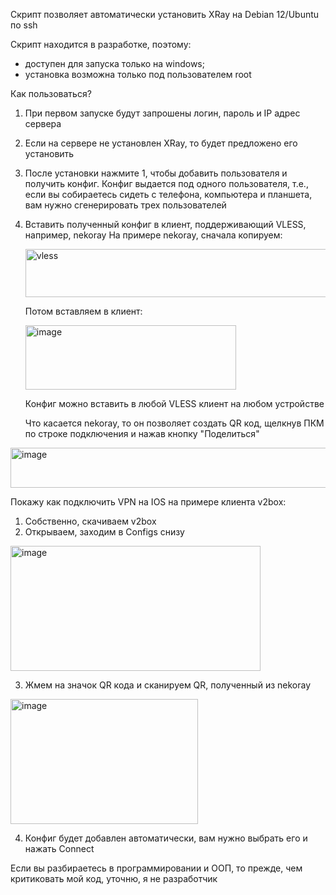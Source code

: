 Скрипт позволяет автоматически установить XRay на Debian 12/Ubuntu по ssh

Скрипт находится в разработке, поэтому:
  - доступен для запуска только на windows;
  - установка возможна только под пользователем root
    
Как пользоваться?

1. При первом запуске будут запрошены логин, пароль и IP адрес сервера
2. Если на сервере не установлен XRay, то будет предложено его установить
3. После установки нажмите 1, чтобы добавить пользователя и получить конфиг. Конфиг выдается под одного пользователя, т.е., если вы собираетесь сидеть с телефона, компьютера и планшета, вам нужно сгенерировать трех пользователей
4. Вставить полученный конфиг в клиент, поддерживающий VLESS, например, nekoray
   На примере nekoray, сначала копируем:
   
   <img width="1083" height="77" alt="vless" src="https://github.com/user-attachments/assets/6c4c57fa-65f5-4fb1-b469-f1e9d1a6e67d" />
   
   Потом вставляем в клиент:
   
   <img width="337" height="103" alt="image" src="https://github.com/user-attachments/assets/243b5c19-359e-4a94-85b4-50262d7db159" />

   Конфиг можно вставить в любой VLESS клиент на любом устройстве

   Что касается nekoray, то он позволяет создать QR код, щелкнув ПКМ по строке подключения и нажав кнопку "Поделиться"

<img width="846" height="64" alt="image" src="https://github.com/user-attachments/assets/a5ec8cf1-fd00-4181-a26d-3c97d30525a5" />

Покажу как подключить VPN на IOS на примере клиента v2box:

1. Собственно, скачиваем v2box
2. Открываем, заходим в Configs снизу
<img width="400" height="200" alt="image" src="https://github.com/user-attachments/assets/ebd06974-f7e6-4daa-91bc-679344acf47e" />

3. Жмем на значок QR кода и сканируем QR, полученный из nekoray
<img width="300" height="200" alt="image" src="https://github.com/user-attachments/assets/b381694d-cfaf-4166-8497-82223ef278c3" />
   
4. Конфиг будет добавлен автоматически, вам нужно выбрать его и нажать Connect

   
Если вы разбираетесь в программировании и ООП, то прежде, чем критиковать мой код, уточню, я не разработчик
